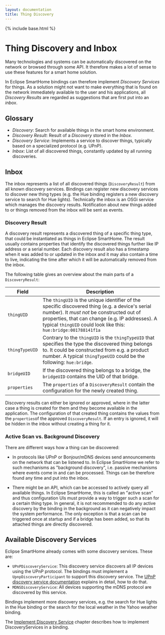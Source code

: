 ```yaml
---
layout: documentation
title: Thing Discovery
---
```


{% include base.html %}

# Thing Discovery and Inbox

Many technologies and systems can be automatically discovered on the network or browsed through some API. It therefore makes a lot of sense to use these features for a smart home solution.

In Eclipse SmartHome bindings can therefore implement _Discovery Services_ for things. As a solution might not want to make everything that is found on the network immediately available to the user and his applications, all _Discovery Results_ are regarded as suggestions that are first put into an _inbox_.

## Glossary

- _Discovery_: Search for available things in the smart home environment.
- _Discovery Result_: Result of a _Discovery_ stored in the _Inbox_.
- _Discovery Service_: Implements a service to discover things, typically based on a specialized protocol (e.g. UPnP).
- _Inbox_: List of all discovered things, constantly updated by all running discoveries.

## Inbox

The inbox represents a list of all discovered things (`DiscoveryResult`) from all known discovery services. Bindings can register new discovery services to discover new thing types (e.g. the Hue binding registers a new discovery service to search for Hue lights). Technically the inbox is an OSGi service which manages the discovery results. Notification about new things added to or things removed from the inbox will be sent as events.

### Discovery Result

A discovery result represents a discovered thing of a specific thing type, that could be instantiated as things in Eclipse SmartHome. The result usually contains properties that identify the discovered things further like IP address or a serial number. Each discovery result also has a timestamp when it was added to or updated in the inbox and it may also contain a time to live, indicating the time after which it will be automatically removed from the inbox.

The following table gives an overview about the main parts of a `DiscoveryResult`:

| Field | Description |
|-------|-------------|
| `thingUID` | The `thingUID` is the unique identifier of the specific discovered thing (e.g. a device's serial number). It  *must not* be constructed out of properties, that can change (e.g. IP addresses). A typical `thingUID` could look like this: `hue:bridge:001788141f1a`
| `thingTypeUID` | Contrary to the `thingUID` is the `thingTypeUID` that specifies the type the discovered thing belongs to. It could be constructed from e.g. a product number. A typical `thingTypeUID` could be the following: `hue:bridge`.
| `bridgeUID` | If the discovered thing belongs to a bridge, the `bridgeUID` contains the UID of that bridge.
| `properties` | The `properties` of a `DiscoveryResult` contain the configuration for the newly created thing.

Discovery results can either be ignored or approved, where in the latter case a thing is created for them and they become available in the application. The configuration of that created thing contains the values from the `properties`of the approved `DiscoveryResult`. If an entry is ignored, it will be hidden in the inbox without creating a thing for it.

### Active Scan vs. Background Discovery

There are different ways how a thing can be discovered:

- In protocols like UPnP or Bonjour/mDNS devices send announcements on the network that can be listened to. In Eclipse SmartHome we refer to such mechanisms as "background discovery", i.e. passive mechanisms where events come in and can be processed. Things can be therefore found any time and put into the inbox.

- There might be an API, which can be accessed to actively query all available things. In Eclipse SmartHome, this is called an "active scan" and thus configuration UIs must provide a way to trigger such a scan for a certain thing type. In general, it is not recommended to do any active discovery by the binding in the background as it can negatively impact the system performance. The only exception is that a scan can be triggered once at startup and if a bridge has been added, so that its attached things are directly discovered.

## Available Discovery Services

Eclipse SmartHome already comes with some discovery services. These are:

- `UPnPDiscoveryService`: This discovery service discovers all IP devices using the UPnP protocol. The bindings must implement a `UpnpDiscoveryParticipant` to support this discovery service. The [UPnP discovery service documentation](../development/bindings/discovery-services.html#upnp-discovery) explains in detail, how to do that.
- `MDNSDiscoveryService`: All devices supporting the mDNS protocol are discovered by this service.

Bindings implement more discovery services, e.g. the search for Hue lights in the Hue binding or the search for the local weather in the Yahoo weather binding.

The [Implement Discovery Service](../development/bindings/discovery-services.html) chapter describes how to implement DiscoveryServices in a binding.
